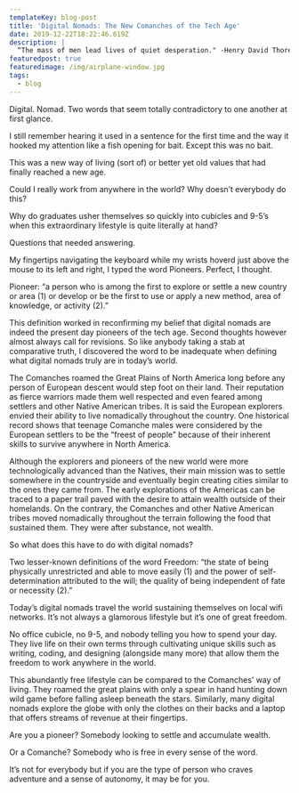```yaml
---
templateKey: blog-post
title: 'Digital Nomads: The New Comanches of the Tech Age'
date: 2019-12-22T18:22:46.619Z
description: |
  “The mass of men lead lives of quiet desperation." -Henry David Thoreau
featuredpost: true
featuredimage: /img/airplane-window.jpg
tags:
  - blog
---
```

Digital. Nomad. Two words that seem totally contradictory to one another at first glance. 



I still remember hearing it used in a sentence for the first time and the way it hooked my attention like a fish opening for bait. Except this was no bait. 



This was a new way of living (sort of) or better yet old values that had finally reached a new age. 



Could I really work from anywhere in the world? Why doesn’t everybody do this? 



Why do graduates usher themselves so quickly into cubicles and 9-5’s when this extraordinary lifestyle is quite literally at hand? 



Questions that needed answering. 



My fingertips navigating the keyboard while my wrists hoverd just above the mouse to its left and right, I typed the word Pioneers. Perfect, I thought. 



Pioneer: “a person who is among the first to explore or settle a new country or area (1) or develop or be the first to use or apply a new method, area of knowledge, or activity (2).”



This definition worked in reconfirming my belief that digital nomads are indeed the present day pioneers of the tech age. Second thoughts however almost always call for revisions. So like anybody taking a stab at comparative truth, I discovered the word to be inadequate when defining what digital nomads truly are in today’s world. 



The Comanches roamed the Great Plains of North America long before any person of European descent would step foot on their land. Their reputation as fierce warriors made them well respected and even feared among settlers and other Native American tribes. It is said the European explorers envied their ability to live nomadically throughout the country. One historical record shows that teenage Comanche males were considered by the European settlers to be the “freest of people” because of their inherent skills to survive anywhere in North America. 

Although the explorers and pioneers of the new world were more technologically advanced than the Natives, their main mission was to settle somewhere in the countryside and eventually begin creating cities similar to the ones they came from. The early explorations of the Americas can be traced to a paper trail paved with the desire to attain wealth outside of their homelands. On the contrary, the Comanches and other Native American tribes moved nomadically throughout the terrain following the food that sustained them. They were after substance, not wealth.

	

So what does this have to do with digital nomads? 



Two lesser-known definitions of the word Freedom: “the state of being physically unrestricted and able to move easily (1) and the power of self-determination attributed to the will; the quality of being independent of fate or necessity (2).”



Today’s digital nomads travel the world sustaining themselves on local wifi networks. It’s not always a glamorous lifestyle but it’s one of great freedom. 



No office cubicle, no 9-5, and nobody telling you how to spend your day. They live life on their own terms through cultivating unique skills such as writing, coding, and designing (alongside many more) that allow them the freedom to work anywhere in the world. 



This abundantly free lifestyle can be compared to the Comanches’ way of living. They roamed the great plains with only a spear in hand hunting down wild game before falling asleep beneath the stars. Similarly, many digital nomads explore the globe with only the clothes on their backs and a laptop that offers streams of revenue at their fingertips. 



Are you a pioneer? Somebody looking to settle and accumulate wealth.

Or a Comanche? Somebody who is free in every sense of the word. 



It’s not for everybody but if you are the type of person who craves adventure and a sense of autonomy, it may be for you.
